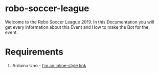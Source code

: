# robo-soccer-league
Welcome to the Robo Soccer League 2019. In this Documentation you will get every information about this Event and How to make the Bot for the event.

# Requirements
1. Arduino Uno - [I'm an inline-style link](https://www.google.com)
